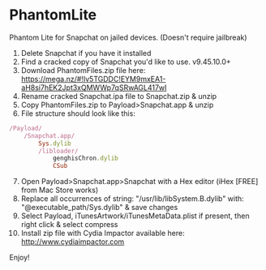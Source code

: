 # PhantomLite
Phantom Lite for Snapchat on jailed devices. (Doesn't require jailbreak)

1. Delete Snapchat if you have it installed
2. Find a cracked copy of Snapchat you'd like to use. v9.45.10.0+
3. Download PhantomFiles.zip file here: https://mega.nz/#!Iv5TGDDC!EYM9mxEA1-aH8si7hEK2Jpt3xQMWWp7qSRwAGL417wI
4. Rename cracked Snapchat.ipa file to Snapchat.zip & unzip
5. Copy PhantomFiles.zip to Payload>Snapchat.app & unzip
6. File structure should look like this:
```ruby
/Payload/
	/Snapchat.app/
		Sys.dylib
		/libloader/
			genghisChron.dylib
			CSub
```
7. Open Payload>Snapchat.app>Snapchat with a Hex editor (iHex [FREE] from Mac Store works)
8. Replace all occurrences of string: "/usr/lib/libSystem.B.dylib" with: "@executable_path/Sys.dylib" & save changes
9. Select Payload, iTunesArtwork/iTunesMetaData.plist if present, then right click & select compress
10. Install zip file with Cydia Impactor available here: http://www.cydiaimpactor.com

Enjoy!
